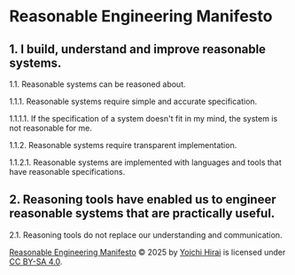 # Reasonable Engineering Manifesto

## 1. I build, understand and improve reasonable systems.

1.1. Reasonable systems can be reasoned about.

1.1.1. Reasonable systems require simple and accurate specification.

1.1.1.1. If the specification of a system doesn't fit in my mind, the system is not reasonable for me.

1.1.2. Reasonable systems require transparent implementation.

1.1.2.1. Reasonable systems are implemented with languages and tools that have reasonable specifications.

## 2. Reasoning tools have enabled us to engineer reasonable systems that are practically useful.

2.1. Reasoning tools do not replace our understanding and communication.

[Reasonable Engineering Manifesto](https://github.com/pirapira/reasonable-manifesto) © 2025 by [Yoichi Hirai](https://yoichihirai.com) is licensed under [CC BY-SA 4.0](https://creativecommons.org/licenses/by-sa/4.0/).
